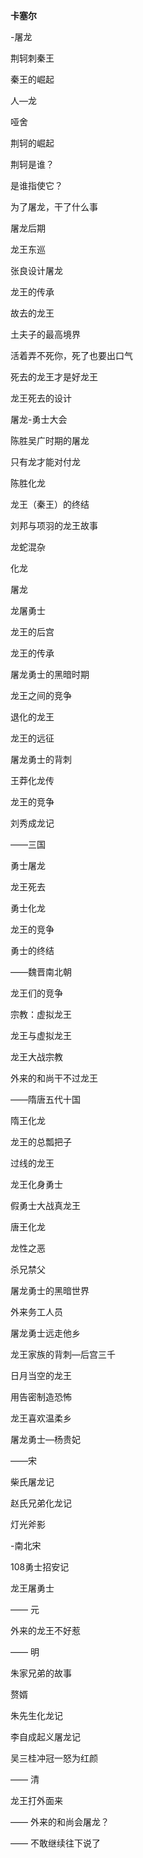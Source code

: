 **卡塞尔**

-屠龙

荆轲刺秦王

秦王的崛起

人—龙

哑舍

荆轲的崛起

荆轲是谁？

是谁指使它？

为了屠龙，干了什么事

屠龙后期

龙王东巡

张良设计屠龙

龙王的传承

故去的龙王

土夫子的最高境界

活着弄不死你，死了也要出口气

死去的龙王才是好龙王

龙王死去的设计

屠龙-勇士大会

陈胜吴广时期的屠龙

只有龙才能对付龙

陈胜化龙

龙王（秦王）的终结

刘邦与项羽的龙王故事

龙蛇混杂

化龙

屠龙

龙屠勇士

龙王的后宫

龙王的传承

屠龙勇士的黑暗时期

龙王之间的竞争

退化的龙王

龙王的远征

屠龙勇士的背刺

王莽化龙传

龙王的竞争

刘秀成龙记

——三国

勇士屠龙

龙王死去

勇士化龙

龙王的竞争

勇士的终结

——魏晋南北朝

龙王们的竞争

宗教：虚拟龙王

龙王与虚拟龙王

龙王大战宗教

外来的和尚干不过龙王

——隋唐五代十国

隋王化龙

龙王的总瓢把子

过线的龙王

龙王化身勇士

假勇士大战真龙王

唐王化龙

龙性之恶

杀兄禁父

屠龙勇士的黑暗世界

外来务工人员

屠龙勇士远走他乡

龙王家族的背刺—后宫三千

日月当空的龙王

用告密制造恐怖

龙王喜欢温柔乡

屠龙勇士—杨贵妃

——宋

柴氏屠龙记

赵氏兄弟化龙记

灯光斧影

-南北宋

108勇士招安记

龙王屠勇士

—— 元

外来的龙王不好惹

—— 明

朱家兄弟的故事

赘婿

朱先生化龙记

李自成起义屠龙记

吴三桂冲冠一怒为红颜



—— 清

龙王打外面来



—— 外来的和尚会屠龙？



—— 不敢继续往下说了